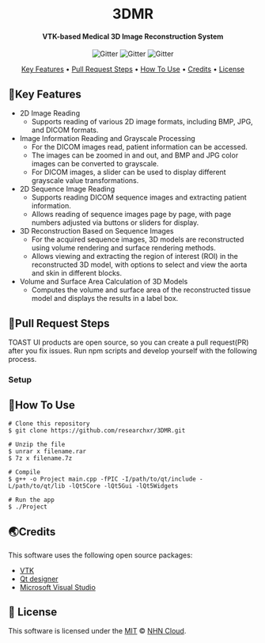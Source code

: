 <h1 align="center">
  <br>
  3DMR
  <br>
</h1>

<h4 align="center">VTK-based Medical 3D Image Reconstruction System</h4>

<p align="center">
    <img src="https://img.shields.io/badge/npm-v1.0.0-blue.svg?style=plastic" alt="Gitter">
    <img src="https://img.shields.io/badge/license-MIT-brightgreen.svg?style=plastic" alt="Gitter">
    <img src="https://img.shields.io/badge/</>-C++-red.svg?style=plastic" alt="Gitter">
</p>

<p align="center">
  <a href="#key-features">Key Features</a> •
  <a href="#pull-request-steps">Pull Request Steps</a> •
  <a href="#how-to-ues">How To Use</a> •
  <a href="#credits">Credits</a> •
  <a href="#license">License</a>
</p>



## 🚩Key Features

* 2D Image Reading
  - Supports reading of various 2D image formats, including BMP, JPG, and DICOM formats.
* Image Information Reading and Grayscale Processing
  - For the DICOM images read, patient information can be accessed.
  - The images can be zoomed in and out, and BMP and JPG color images can be converted to grayscale.
  - For DICOM images, a slider can be used to display different grayscale value transformations.
* 2D Sequence Image Reading
  * Supports reading DICOM sequence images and extracting patient information.
  * Allows reading of sequence images page by page, with page numbers adjusted via buttons or sliders for display.  
* 3D Reconstruction Based on Sequence Images
  * For the acquired sequence images, 3D models are reconstructed using volume rendering and surface rendering methods.
  * Allows viewing and extracting the region of interest (ROI) in the reconstructed 3D model, with options to select and view the aorta and skin in different blocks.
* Volume and Surface Area Calculation of 3D Models
  * Computes the volume and surface area of the reconstructed tissue model and displays the results in a label box.

## 🔧Pull Request Steps

TOAST UI products are open source, so you can create a pull request(PR) after you fix issues. Run npm scripts and develop yourself with the following process.

### Setup


## 🚀How To Use
```shell
# Clone this repository
$ git clone https://github.com/researchxr/3DMR.git

# Unzip the file	
$ unrar x filename.rar
$ 7z x filename.7z

# Compile
$ g++ -o Project main.cpp -fPIC -I/path/to/qt/include -L/path/to/qt/lib -lQt5Core -lQt5Gui -lQt5Widgets

# Run the app
$ ./Project
```



## 🌏Credits

This software uses the following open source packages:

- [VTK](https://vtk.org/)
- [Qt designer](https://www.pythonguis.com/installation/install-qt-designer-standalone/)
- [Microsoft Visual Studio](https://visualstudio.microsoft.com/zh-hans/#vs-section)


## 📜 License

This software is licensed under the [MIT](https://github.com/nhn/tui.editor/blob/master/LICENSE) © [NHN Cloud](https://github.com/nhn).
